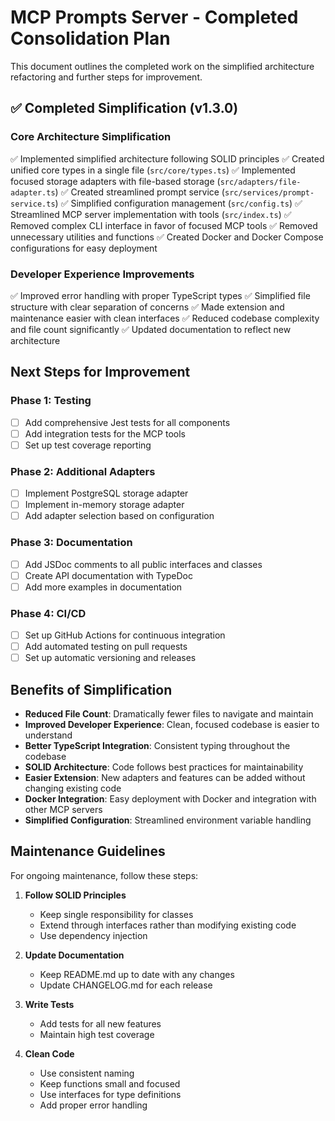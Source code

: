 # MCP Prompts Server - Completed Consolidation Plan

This document outlines the completed work on the simplified architecture refactoring and further steps for improvement.

## ✅ Completed Simplification (v1.3.0)

### Core Architecture Simplification

✅ Implemented simplified architecture following SOLID principles
✅ Created unified core types in a single file (`src/core/types.ts`)
✅ Implemented focused storage adapters with file-based storage (`src/adapters/file-adapter.ts`)
✅ Created streamlined prompt service (`src/services/prompt-service.ts`)
✅ Simplified configuration management (`src/config.ts`)
✅ Streamlined MCP server implementation with tools (`src/index.ts`)
✅ Removed complex CLI interface in favor of focused MCP tools
✅ Removed unnecessary utilities and functions
✅ Created Docker and Docker Compose configurations for easy deployment

### Developer Experience Improvements

✅ Improved error handling with proper TypeScript types
✅ Simplified file structure with clear separation of concerns
✅ Made extension and maintenance easier with clean interfaces
✅ Reduced codebase complexity and file count significantly
✅ Updated documentation to reflect new architecture

## Next Steps for Improvement

### Phase 1: Testing

- [ ] Add comprehensive Jest tests for all components
- [ ] Add integration tests for the MCP tools
- [ ] Set up test coverage reporting

### Phase 2: Additional Adapters

- [ ] Implement PostgreSQL storage adapter
- [ ] Implement in-memory storage adapter
- [ ] Add adapter selection based on configuration

### Phase 3: Documentation

- [ ] Add JSDoc comments to all public interfaces and classes
- [ ] Create API documentation with TypeDoc
- [ ] Add more examples in documentation

### Phase 4: CI/CD

- [ ] Set up GitHub Actions for continuous integration
- [ ] Add automated testing on pull requests
- [ ] Set up automatic versioning and releases

## Benefits of Simplification

- **Reduced File Count**: Dramatically fewer files to navigate and maintain
- **Improved Developer Experience**: Clean, focused codebase is easier to understand
- **Better TypeScript Integration**: Consistent typing throughout the codebase
- **SOLID Architecture**: Code follows best practices for maintainability
- **Easier Extension**: New adapters and features can be added without changing existing code
- **Docker Integration**: Easy deployment with Docker and integration with other MCP servers
- **Simplified Configuration**: Streamlined environment variable handling

## Maintenance Guidelines

For ongoing maintenance, follow these steps:

1. **Follow SOLID Principles**
   - Keep single responsibility for classes
   - Extend through interfaces rather than modifying existing code
   - Use dependency injection

2. **Update Documentation**
   - Keep README.md up to date with any changes
   - Update CHANGELOG.md for each release

3. **Write Tests**
   - Add tests for all new features
   - Maintain high test coverage

4. **Clean Code**
   - Use consistent naming
   - Keep functions small and focused
   - Use interfaces for type definitions
   - Add proper error handling 
